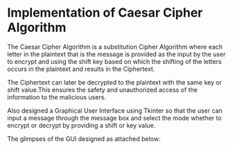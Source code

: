 

# Implementation of Caesar Cipher Algorithm

The Caesar Cipher Algorithm is a substitution Cipher Algorithm where each letter in the plaintext that is the message is provided as the input by the user to encrypt and using the shift key based on which the shifting of the letters occurs in the plaintext and results in the Ciphertext.

The Ciphertext can later be decrypted to the plaintext with the same key or shift value.This ensures the safety and unauthorized access of the information to the malicious users.

Also designed a Graphical User Interface using Tkinter so that the user can input a message through the message box and select the mode whether to encrypt or decrypt by providing a shift or key value.

The glimpses of the GUI designed as attached below:
